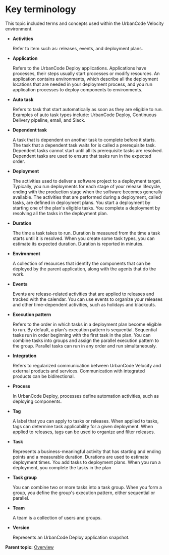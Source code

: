 # Key terminology

This topic included terms and concepts used within the UrbanCode Velocity environment.

-   **Activities**

    Refer to item such as: releases, events, and deployment plans.

-   **Application**

    Refers to the UrbanCode Deploy applications. Applications have processes, their steps usually start processes or modify resources. An application contains environments, which describe all the deployment locations that are needed in your deployment process, and you run application processes to deploy components to environments.

-   **Auto task**

    Refers to task that start automatically as soon as they are eligible to run. Examples of auto task types include: UrbanCode Deploy, Continuous Delivery pipeline, email, and Slack.

-   **Dependent task**

    A task that is dependent on another task to complete before it starts. The task that a dependent task waits for is called a prerequisite task. Dependent tasks cannot start until all its prerequisite tasks are resolved. Dependent tasks are used to ensure that tasks run in the expected order.

-   **Deployment**

    The activities used to deliver a software project to a deployment target. Typically, you run deployments for each stage of your release lifecycle, ending with the production stage when the software becomes generally available. The activities that are performed during a deployment, called tasks, are defined in deployment plans. You start a deployment by starting one of the plan's eligible tasks. You complete a deployment by resolving all the tasks in the deployment plan.

-   **Duration**

    The time a task takes to run. Duration is measured from the time a task starts until it is resolved. When you create some task types, you can estimate its expected duration. Duration is reported in minutes.

-   **Environment**

    A collection of resources that identify the components that can be deployed by the parent application, along with the agents that do the work.

-   **Events**

    Events are release-related activities that are applied to releases and tracked with the calendar. You can use events to organize your releases and other time-dependent activities, such as holidays and blackouts.

-   **Execution pattern**

    Refers to the order in which tasks in a deployment plan become eligible to run. By default, a plan's execution pattern is sequential. Sequential tasks run in order beginning with the first task in the plan. You can combine tasks into groups and assign the parallel execution pattern to the group. Parallel tasks can run in any order and run simultaneously.

-   **Integration**

    Refers to regularized communication between UrbanCode Velocity and external products and services. Communication with integrated products can be bidirectional.

-   **Process**

    In UrbanCode Deploy, processes define automation activities, such as deploying components.

-   **Tag**

    A label that you can apply to tasks or releases. When applied to tasks, tags can determine task applicability for a given deployment. When applied to releases, tags can be used to organize and filter releases.

-   **Task**

    Represents a business-meaningful activity that has starting and ending points and a measurable duration. Durations are used to estimate deployment times. You add tasks to deployment plans. When you run a deployment, you complete the tasks in the plan

-   **Task group**

    You can combine two or more tasks into a task group. When you form a group, you define the group's execution pattern, either sequential or parallel.

-   **Team**

    A team is a collection of users and groups.

-   **Version**

    Represents an UrbanCode Deploy application snapshot.


**Parent topic:** [Overview](../topics/c_node_overview.md)

